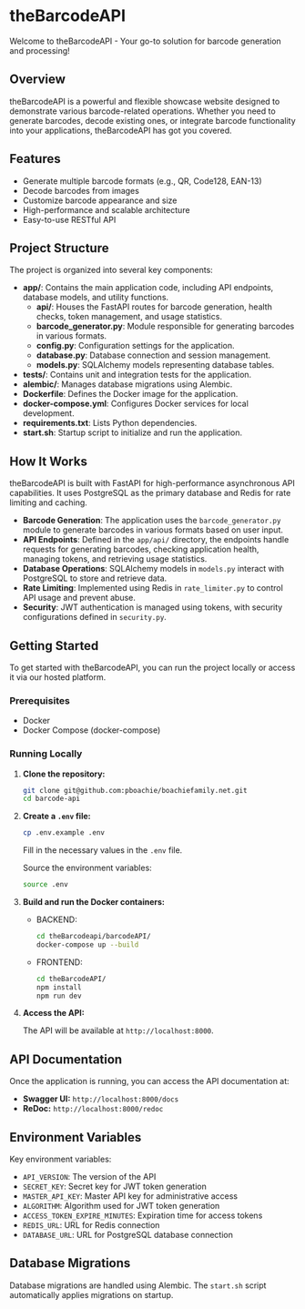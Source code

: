 # theBarcodeAPI

Welcome to theBarcodeAPI - Your go-to solution for barcode generation and processing!

## Overview

theBarcodeAPI is a powerful and flexible showcase website designed to demonstrate various barcode-related operations. Whether you need to generate barcodes, decode existing ones, or integrate barcode functionality into your applications, theBarcodeAPI has got you covered.

## Features

- Generate multiple barcode formats (e.g., QR, Code128, EAN-13)
- Decode barcodes from images
- Customize barcode appearance and size
- High-performance and scalable architecture
- Easy-to-use RESTful API

## Project Structure

The project is organized into several key components:

- **app/**: Contains the main application code, including API endpoints, database models, and utility functions.
  - **api/**: Houses the FastAPI routes for barcode generation, health checks, token management, and usage statistics.
  - **barcode_generator.py**: Module responsible for generating barcodes in various formats.
  - **config.py**: Configuration settings for the application.
  - **database.py**: Database connection and session management.
  - **models.py**: SQLAlchemy models representing database tables.
- **tests/**: Contains unit and integration tests for the application.
- **alembic/**: Manages database migrations using Alembic.
- **Dockerfile**: Defines the Docker image for the application.
- **docker-compose.yml**: Configures Docker services for local development.
- **requirements.txt**: Lists Python dependencies.
- **start.sh**: Startup script to initialize and run the application.

## How It Works

theBarcodeAPI is built with FastAPI for high-performance asynchronous API capabilities. It uses PostgreSQL as the primary database and Redis for rate limiting and caching.

- **Barcode Generation**: The application uses the `barcode_generator.py` module to generate barcodes in various formats based on user input.
- **API Endpoints**: Defined in the `app/api/` directory, the endpoints handle requests for generating barcodes, checking application health, managing tokens, and retrieving usage statistics.
- **Database Operations**: SQLAlchemy models in `models.py` interact with PostgreSQL to store and retrieve data.
- **Rate Limiting**: Implemented using Redis in `rate_limiter.py` to control API usage and prevent abuse.
- **Security**: JWT authentication is managed using tokens, with security configurations defined in `security.py`.

## Getting Started

To get started with theBarcodeAPI, you can run the project locally or access it via our hosted platform.

### Prerequisites

- Docker
- Docker Compose (docker-compose)

### Running Locally

1. **Clone the repository:**

    ```bash
    git clone git@github.com:pboachie/boachiefamily.net.git
    cd barcode-api
    ```

2. **Create a `.env` file:**

    ```bash
    cp .env.example .env
    ```

    Fill in the necessary values in the `.env` file.

    Source the environment variables:

    ```bash
    source .env
    ```

3. **Build and run the Docker containers:**
    - BACKEND:
        ```bash
        cd theBarcodeapi/barcodeAPI/
        docker-compose up --build
        ```
    - FRONTEND:
        ```bash
        cd theBarcodeAPI/
        npm install
        npm run dev

4. **Access the API:**

    The API will be available at `http://localhost:8000`.

## API Documentation

Once the application is running, you can access the API documentation at:

- **Swagger UI:** `http://localhost:8000/docs`
- **ReDoc:** `http://localhost:8000/redoc`

## Environment Variables

Key environment variables:

- `API_VERSION`: The version of the API
- `SECRET_KEY`: Secret key for JWT token generation
- `MASTER_API_KEY`: Master API key for administrative access
- `ALGORITHM`: Algorithm used for JWT token generation
- `ACCESS_TOKEN_EXPIRE_MINUTES`: Expiration time for access tokens
- `REDIS_URL`: URL for Redis connection
- `DATABASE_URL`: URL for PostgreSQL database connection

## Database Migrations

Database migrations are handled using Alembic. The `start.sh` script automatically applies migrations on startup.
